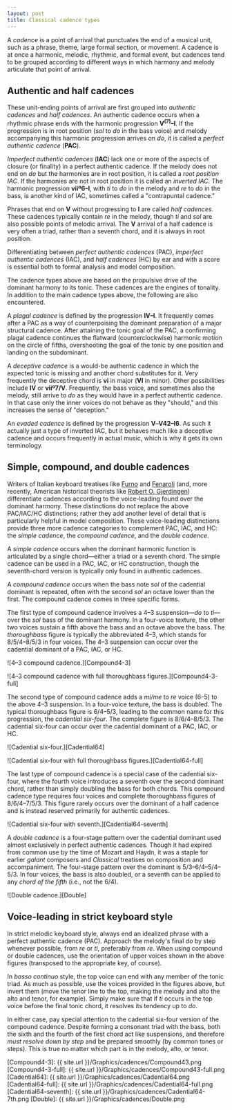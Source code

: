 ```yaml
---
layout: post
title: Classical cadence types
---
```


A *cadence* is a point of arrival that punctuates the end of a musical unit, such as a phrase, theme, large formal section, or movement. A cadence is at once a harmonic, melodic, rhythmic, and formal event, but cadences tend to be grouped according to different ways in which harmony and melody articulate that point of arrival.

## Authentic and half cadences

These unit-ending points of arrival are first grouped into *authentic cadences* and *half cadences*. An authentic cadence occurs when a rhythmic phrase ends with the harmonic progression **V<sup>(7)</sup>–I**. If the progression is in root position (*sol* to *do* in the bass voice) and melody accompanying this harmonic progression arrives on *do*, it is called a *perfect authentic cadence* (**PAC**).

*Imperfect authentic cadences* (**IAC**) lack one or more of the aspects of closure (or finality) in a perfect authentic cadence. If the melody does not end on *do* but the harmonies are in root position, it is called a *root position IAC*. If the harmonies are not in root position it is called an *inverted IAC*. The harmonic progression **viiº</sup>6–I**, with *ti* to *do* in the melody and *re* to *do* in the bass, is another kind of IAC, sometimes called a "contrapuntal cadence."

Phrases that end on **V** without progressing to **I** are called *half cadences*. These cadences typically contain *re* in the melody, though *ti* and *sol* are also possible points of melodic arrival. The **V** arrival of a half cadence is very often a triad, rather than a seventh chord, and it is always in root position.

Differentiating between *perfect authentic cadences* (PAC), *imperfect authentic cadences* (IAC), and *half cadences* (HC) by ear and with a score is essential both to formal analysis and model composition.

The cadence types above are based on the propulsive drive of the dominant harmony to its tonic. These cadences are the engines of tonality. In addition to the main cadence types above, the following are also encountered. 

A *plagal cadence* is defined by the progression **IV–I**. It frequently comes after a PAC as a way of counterpoising the dominant preparation of a major structural cadence. After attaining the tonic goal of the PAC, a confirming plagal cadence continues the flatward (counterclockwise) harmonic motion on the circle of fifths, overshooting the goal of the tonic by one position and landing on the subdominant.

A *deceptive cadence* is a would-be authentic cadence in which the expected tonic is missing and another chord substitutes for it. Very frequently the deceptive chord is **vi** in major (**VI** in minor). Other possibilities include **IV** or **viiº7/V**. Frequently, the bass voice, and sometimes also the melody, still arrive to *do* as they would have in a perfect authentic cadence. In that case only the inner voices do not behave as they "should," and this increases the sense of "deception."

An *evaded cadence* is defined by the progression **V**–**V</sup>4</sub>2–I</sub>6**. As such it actually just a type of inverted IAC, but it behaves much like a deceptive cadence and occurs frequently in actual music, which is why it gets its own terminology.

## Simple, compound, and double cadences

Writers of Italian keyboard treatises like [Furno][Furno] and [Fenaroli][Fenaroli] (and, more recently, American historical theorists like [Robert O. Gjerdingen][Gjerdingen]) differentiate cadences according to the voice-leading found over the dominant harmony. These distinctions do not replace the above PAC/IAC/HC distinctions; rather they add another level of detail that is particularly helpful in model composition. These voice-leading distinctions provide three more cadence categories to complement PAC, IAC, and HC: the *simple cadence*, the *compound cadence*, and the *double cadence*.

A *simple cadence* occurs when the dominant harmonic function is articulated by a single chord—either a triad or a seventh chord. The simple cadence can be used in a PAC, IAC, or HC construction, though the seventh-chord version is typically only found in authentic cadences.

A *compound cadence* occurs when the bass note *sol* of the cadential dominant is repeated, often with the second *sol* an octave lower than the first. The compound cadence comes in three specific forms.

The first type of compound cadence involves a 4–3 suspension—*do* to *ti*—over the *sol* bass of the dominant harmony. In a four-voice texture, the other two voices sustain a fifth above the bass and an octave above the bass. The *thoroughbass* figure is typically the abbreviated 4–3, which stands for 8/5/4–8/5/3 in four voices. The 4–3 suspension can occur over the cadential dominant of a PAC, IAC, or HC.

![4–3 compound cadence.][Compound4-3]

![4–3 compound cadence with full thoroughbass figures.][Compound4-3-full]

The second type of compound cadence adds a *mi/me* to *re* voice (6–5) to the above 4–3 suspension. In a four-voice texture, the bass is doubled. The typical thoroughbass figure is 6/4–5/3, leading to the common name for this progression, the *cadential six-four*. The complete figure is 8/6/4–8/5/3.  The cadential six-four can occur over the cadential dominant of a PAC, IAC, or HC.

![Cadential six-four.][Cadential64]

![Cadential six-four with full thoroughbass figures.][Cadential64-full]

The last type of compound cadence is a special case of the cadential six-four, where the fourth voice introduces a seventh over the second dominant chord, rather than simply doubling the bass for both chords. This compound cadence type requires four voices and complete thoroughbass figures of 8/6/4–7/5/3. This figure rarely occurs over the dominant of a half cadence and is instead reserved primarily for authentic cadences.

![Cadential six-four with seventh.][Cadential64-seventh]

A *double cadence* is a four-stage pattern over the cadential dominant used almost exclusively in perfect authentic cadences. Though it had expired from common use by the time of Mozart and Haydn, it was a staple for earlier *galant* composers and *Classical* treatises on composition and accompaniment. The four-stage pattern over the dominant is 5/3–6/4–5/4–5/3. In four voices, the bass is also doubled, or a seventh can be applied to any *chord of the fifth* (i.e., not the 6/4).

![Double cadence.][Double]

## Voice-leading in strict keyboard style

In strict melodic keyboard style, always end an idealized phrase with a perfect authentic cadence (PAC). Approach the melody's final *do* by step whenever possible, from *re* or *ti*, preferably from *re*. When using compound or double cadences, use the orientation of upper voices shown in the above figures (transposed to the appropriate key, of course).

In *basso continuo* style, the top voice can end with any member of the tonic triad. As much as possible, use the voices provided in the figures above, but invert them (move the tenor line to the top, making the melody and alto the alto and tenor, for example). Simply make sure that if *ti* occurs in the top voice before the final tonic chord, it resolves its tendency up to *do*.

In either case, pay special attention to the cadential six-four version of the compound cadence. Despite forming a consonant triad with the bass, both the sixth and the fourth of the first chord act like suspensions, and therefore *must resolve down by step* and be prepared smoothly (by common tones or steps). This is true no matter which part is in the melody, alto, or tenor.





[Furno]: http://faculty-web.at.northwestern.edu/music/gjerdingen/partimenti/collections/Furno/regoleP5.htm
[Fenaroli]: http://faculty-web.at.northwestern.edu/music/gjerdingen/partimenti/collections/Fenaroli/Regole/regoleP3.htm
[Gjerdingen]: http://faculty-web.at.northwestern.edu/music/gjerdingen/index.htm
[Compound4-3]: {{ site.url }}/Graphics/cadences/Compound43.png
[Compound4-3-full]: {{ site.url }}/Graphics/cadences/Compound43-full.png
[Cadential64]: {{ site.url }}/Graphics/cadences/Cadential64.png
[Cadential64-full]: {{ site.url }}/Graphics/cadences/Cadential64-full.png
[Cadential64-seventh]: {{ site.url }}/Graphics/cadences/Cadential64-7th.png
[Double]: {{ site.url }}/Graphics/cadences/Double.png
